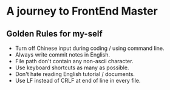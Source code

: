# A journey to FrontEnd Master

## Golden Rules for my-self

- Turn off Chinese input during coding / using command line.
- Always write commit notes in English.
- File path don't contain any non-ascii character.
- Use keyboard shortcuts as many as possible.
- Don't hate reading English tutorial / documents.
- Use LF instead of CRLF at end of line in every file.
